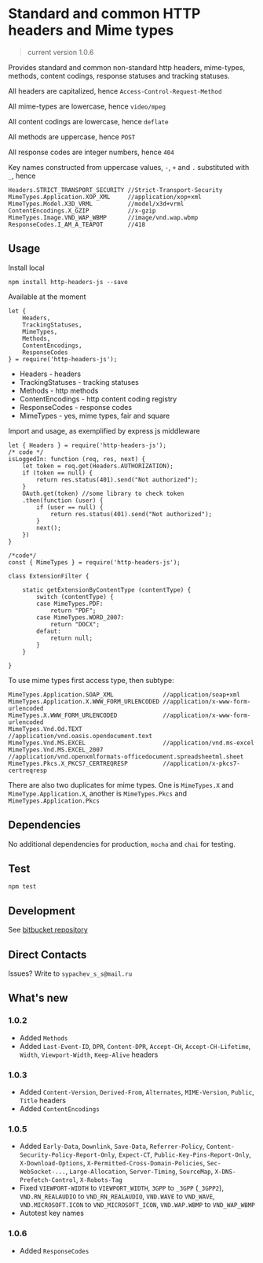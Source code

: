 # Standard and common HTTP headers and Mime types

> current version 1.0.6

Provides standard and common non-standard http headers, mime-types, methods, content codings, response statuses and tracking statuses.

All headers are capitalized, hence `Access-Control-Request-Method`

All mime-types are lowercase, hence `video/mpeg`

All content codings are lowercase, hence `deflate`

All methods are uppercase, hence `POST`

All response codes are integer numbers, hence `404`

Key names constructed from uppercase values, `-`, `+` and `.` substituted with `_`, hence

    Headers.STRICT_TRANSPORT_SECURITY //Strict-Transport-Security
    MimeTypes.Application.XOP_XML     //application/xop+xml
    MimeTypes.Model.X3D_VRML          //model/x3d+vrml
    ContentEncodings.X_GZIP           //x-gzip
	MimeTypes.Image.VND_WAP_WBMP      //image/vnd.wap.wbmp
	ResponseCodes.I_AM_A_TEAPOT       //418

## Usage

Install local

    npm install http-headers-js --save

Available at the moment

    let { 
        Headers, 
        TrackingStatuses, 
        MimeTypes, 
        Methods,
        ContentEncodings,
		ResponseCodes
    } = require('http-headers-js');
    
- Headers - headers
- TrackingStatuses - tracking statuses
- Methods - http methods
- ContentEncodings - http content coding registry
- ResponseCodes - response codes
- MimeTypes - yes, mime types, fair and square

    
Import and usage, as exemplified by express js middleware

    let { Headers } = require('http-headers-js');
    /* code */
    isLoggedIn: function (req, res, next) {    
        let token = req.get(Headers.AUTHORIZATION);
        if (token == null) {
            return res.status(401).send("Not authorized");
        }
        OAuth.get(token) //some library to check token
        .then(function (user) {
            if (user == null) {
                return res.status(401).send("Not authorized");
            }            
            next();
        })
    }

    /*code*/
    const { MimeTypes } = require('http-headers-js');

    class ExtensionFilter {

        static getExtensionByContentType (contentType) {            
            switch (contentType) {
            case MimeTypes.PDF:
                return "PDF";
            case MimeTypes.WORD_2007:
                return "DOCX";
            defaut:
                return null;
            }
        }
        
    }

To use mime types first access type, then subtype:

    MimeTypes.Application.SOAP_XML              //application/soap+xml
    MimeTypes.Application.X.WWW_FORM_URLENCODED //application/x-www-form-urlencoded
    MimeTypes.X.WWW_FORM_URLENCODED             //application/x-www-form-urlencoded
    MimeTypes.Vnd.Od.TEXT                       //application/vnd.oasis.opendocument.text
    MimeTypes.Vnd.MS.EXCEL                      //application/vnd.ms-excel
    MimeTypes.Vnd.MS.EXCEL_2007                 //application/vnd.openxmlformats-officedocument.spreadsheetml.sheet
    MimeTypes.Pkcs.X_PKCS7_CERTREQRESP          //application/x-pkcs7-certreqresp
    
There are also two duplicates for mime types. One is `MimeTypes.X` and `MimeType.Application.X`, another is `MimeTypes.Pkcs` and `MimeTypes.Application.Pkcs`

## Dependencies

No additional dependencies for production, `mocha` and `chai` for testing.
    
## Test

    npm test

## Development

See [bitbucket repository](https://bitbucket.org/sypachev_s_s/http-headers-js/)

## Direct Contacts

Issues? Write to `sypachev_s_s@mail.ru`

## What's new
### 1.0.2
- Added `Methods`
- Added `Last-Event-ID`, `DPR`, `Content-DPR`, `Accept-CH`, `Accept-CH-Lifetime`, `Width`, `Viewport-Width`, `Keep-Alive` headers
### 1.0.3
- Added `Content-Version`, `Derived-From`, `Alternates`, `MIME-Version`, `Public`, `Title` headers
- Added `ContentEncodings`
### 1.0.5
- Added `Early-Data`, `Downlink`, `Save-Data`, `Referrer-Policy`, `Content-Security-Policy-Report-Only`, 
`Expect-CT`, `Public-Key-Pins-Report-Only`, `X-Download-Options`, `X-Permitted-Cross-Domain-Policies`, `Sec-WebSocket-...`, `Large-Allocation`, `Server-Timing`, `SourceMap`,
`X-DNS-Prefetch-Control`, `X-Robots-Tag`
- Fixed `VIEWPORT-WIDTH` to `VIEWPORT_WIDTH`, `3GPP` to `_3GPP` (`_3GPP2`), `VND.RN_REALAUDIO` to `VND_RN_REALAUDIO`, `VND.WAVE` to `VND_WAVE`, `VND.MICROSOFT.ICON` to `VND_MICROSOFT_ICON`, `VND.WAP.WBMP` to `VND_WAP_WBMP`
- Autotest key names
### 1.0.6
- Added `ResponseCodes`























